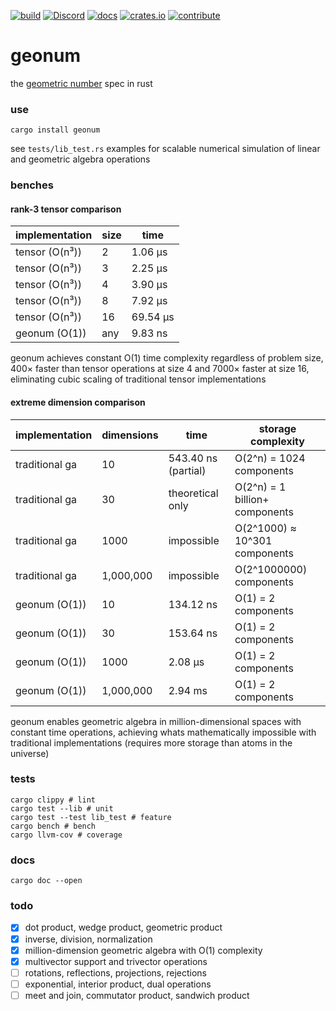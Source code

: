 [![build](https://github.com/mxfactorial/geonum/actions/workflows/publish.yaml/badge.svg)](https://github.com/mxfactorial/geonum/actions)
[![Discord](https://img.shields.io/discord/868565277955203122.svg?label=&logo=discord&logoColor=ffffff&color=7389D8&labelColor=6A7EC2)](https://discord.gg/KQdC65bG)
[![docs](https://docs.rs/geonum/badge.svg)](https://docs.rs/geonum)
[![crates.io](https://img.shields.io/crates/v/geonum.svg)](https://crates.io/crates/geonum)
[![contribute](https://img.shields.io/badge/contribute-paypal-brightgreen.svg)](https://www.paypal.com/paypalme/mxfactorial)

# geonum

the [geometric number](https://gist.github.com/mxfactorial/c151619d22ef6603a557dbf370864085) spec in rust

### use

`cargo install geonum`

see `tests/lib_test.rs` examples for scalable numerical simulation of linear and geometric algebra operations

### benches

#### rank-3 tensor comparison

| implementation | size | time |
|----------------|------|------|
| tensor (O(n³)) | 2 | 1.06 µs |
| tensor (O(n³)) | 3 | 2.25 µs |
| tensor (O(n³)) | 4 | 3.90 µs |
| tensor (O(n³)) | 8 | 7.92 µs |
| tensor (O(n³)) | 16 | 69.54 µs |
| geonum (O(1)) | any | 9.83 ns |

geonum achieves constant O(1) time complexity regardless of problem size, 400× faster than tensor operations at size 4 and 7000× faster at size 16, eliminating cubic scaling of traditional tensor implementations

#### extreme dimension comparison

| implementation | dimensions | time | storage complexity |
|----------------|------------|------|-------------------|
| traditional ga | 10 | 543.40 ns (partial) | O(2^n) = 1024 components |
| traditional ga | 30 | theoretical only | O(2^n) = 1 billion+ components |
| traditional ga | 1000 | impossible | O(2^1000) ≈ 10^301 components |
| traditional ga | 1,000,000 | impossible | O(2^1000000) components |
| geonum (O(1)) | 10 | 134.12 ns | O(1) = 2 components |
| geonum (O(1)) | 30 | 153.64 ns | O(1) = 2 components |
| geonum (O(1)) | 1000 | 2.08 µs | O(1) = 2 components |
| geonum (O(1)) | 1,000,000 | 2.94 ms | O(1) = 2 components |

geonum enables geometric algebra in million-dimensional spaces with constant time operations, achieving whats mathematically impossible with traditional implementations (requires more storage than atoms in the universe)

### tests
```
cargo clippy # lint
cargo test --lib # unit
cargo test --test lib_test # feature
cargo bench # bench
cargo llvm-cov # coverage
```

### docs
```
cargo doc --open
```

### todo

- [x] dot product, wedge product, geometric product
- [x] inverse, division, normalization
- [x] million-dimension geometric algebra with O(1) complexity
- [x] multivector support and trivector operations
- [ ] rotations, reflections, projections, rejections
- [ ] exponential, interior product, dual operations
- [ ] meet and join, commutator product, sandwich product
